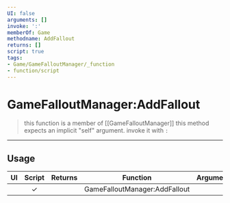 ```yaml
---
UI: false
arguments: []
invoke: ':'
memberOf: Game
methodname: AddFallout
returns: []
script: true
tags:
- Game/GameFalloutManager/_function
- function/script
---
```

# GameFalloutManager:AddFallout
> this function is a member of [[GameFalloutManager]]
> this method expects an implicit "self" argument. invoke it with `:`
-----
## Usage
|  UI | Script | Returns | Function | Arguments |
|:---:|:------:|-------:|:--------:|:---------|
| |✓||GameFalloutManager:AddFallout||

